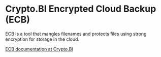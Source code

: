 # Crypto.BI Encrypted Cloud Backup (ECB)

ECB is a tool that mangles filenames and protects files using strong encryption for storage in the cloud.

[ECB documentation at Crypto.BI]( https://crypto.bi/tape/ecb/)